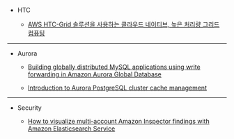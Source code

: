 - HTC

    - [AWS HTC-Grid 솔루션을 사용하는 클라우드 네이티브, 높은 처리량 그리드 컴퓨팅](https://aws.amazon.com/ko/blogs/hpc/cloud-native-high-throughput-computing-with-aws-htc-grid/)

---

- Aurora
 
    - [Building globally distributed MySQL applications using write forwarding in Amazon Aurora Global Database](https://aws.amazon.com/ko/blogs/database/building-globally-distributed-mysql-applications-using-write-forwarding-in-amazon-aurora-global-database/)

    - [Introduction to Aurora PostgreSQL cluster cache management](https://aws.amazon.com/ko/blogs/database/introduction-to-aurora-postgresql-cluster-cache-management/)


---

- Security

    - [How to visualize multi-account Amazon Inspector findings with Amazon Elasticsearch Service](https://docs.aws.amazon.com/inspector/latest/user/scanning-ec2.html)